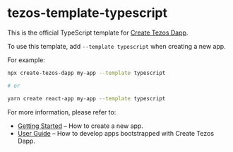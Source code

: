 # tezos-template-typescript

This is the official TypeScript template for [Create Tezos Dapp](https://github.com/waylad/create-tezos-dapp).

To use this template, add `--template typescript` when creating a new app.

For example:

```sh
npx create-tezos-dapp my-app --template typescript

# or

yarn create react-app my-app --template typescript
```

For more information, please refer to:

- [Getting Started](https://create-tezos-dapp.dev/docs/getting-started) – How to create a new app.
- [User Guide](https://create-tezos-dapp.dev) – How to develop apps bootstrapped with Create Tezos Dapp.
